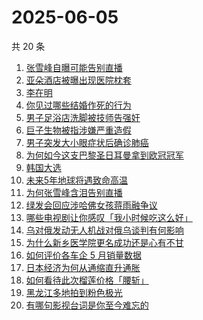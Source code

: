 # 2025-06-05

共 20 条

<!-- BEGIN ZHIHUSEARCH -->
<!-- 最后更新时间 Thu Jun 05 2025 09:21:53 GMT+0800 (China Standard Time) -->

1. [张雪峰自曝可能告别直播](https://www.zhihu.com/search?q=%E5%BC%A0%E9%9B%AA%E5%B3%B0%E8%87%AA%E6%9B%9D%E5%8F%AF%E8%83%BD%E5%91%8A%E5%88%AB%E7%9B%B4%E6%92%AD)
1. [亚朵酒店被曝出现医院枕套](https://www.zhihu.com/search?q=%E4%BA%9A%E6%9C%B5%E9%85%92%E5%BA%97%E8%A2%AB%E6%9B%9D%E5%87%BA%E7%8E%B0%E5%8C%BB%E9%99%A2%E6%9E%95%E5%A5%97)
1. [李在明](https://www.zhihu.com/search?q=%E6%9D%8E%E5%9C%A8%E6%98%8E)
1. [你见过哪些结婚作死的行为](https://www.zhihu.com/search?q=%E4%BD%A0%E8%A7%81%E8%BF%87%E5%93%AA%E4%BA%9B%E7%BB%93%E5%A9%9A%E4%BD%9C%E6%AD%BB%E7%9A%84%E8%A1%8C%E4%B8%BA)
1. [男子足浴店洗脚被技师告强奸](https://www.zhihu.com/search?q=%E7%94%B7%E5%AD%90%E8%B6%B3%E6%B5%B4%E5%BA%97%E6%B4%97%E8%84%9A%E8%A2%AB%E6%8A%80%E5%B8%88%E5%91%8A%E5%BC%BA%E5%A5%B8)
1. [巨子生物被指涉嫌严重造假](https://www.zhihu.com/search?q=%E5%B7%A8%E5%AD%90%E7%94%9F%E7%89%A9%E8%A2%AB%E6%8C%87%E6%B6%89%E5%AB%8C%E4%B8%A5%E9%87%8D%E9%80%A0%E5%81%87)
1. [男子突发大小眼症状后确诊肺癌](https://www.zhihu.com/search?q=%E7%94%B7%E5%AD%90%E7%AA%81%E5%8F%91%E5%A4%A7%E5%B0%8F%E7%9C%BC%E7%97%87%E7%8A%B6%E5%90%8E%E7%A1%AE%E8%AF%8A%E8%82%BA%E7%99%8C)
1. [为何如今这支巴黎圣日耳曼拿到欧冠冠军](https://www.zhihu.com/search?q=%E4%B8%BA%E4%BD%95%E5%A6%82%E4%BB%8A%E8%BF%99%E6%94%AF%E5%B7%B4%E9%BB%8E%E5%9C%A3%E6%97%A5%E8%80%B3%E6%9B%BC%E6%8B%BF%E5%88%B0%E6%AC%A7%E5%86%A0%E5%86%A0%E5%86%9B)
1. [韩国大选](https://www.zhihu.com/search?q=%E9%9F%A9%E5%9B%BD%E5%A4%A7%E9%80%89)
1. [未来5年地球将遇致命高温](https://www.zhihu.com/search?q=%E6%9C%AA%E6%9D%A55%E5%B9%B4%E5%9C%B0%E7%90%83%E5%B0%86%E9%81%87%E8%87%B4%E5%91%BD%E9%AB%98%E6%B8%A9)
1. [为何张雪峰含泪告别直播](https://www.zhihu.com/search?q=%E4%B8%BA%E4%BD%95%E5%BC%A0%E9%9B%AA%E5%B3%B0%E5%90%AB%E6%B3%AA%E5%91%8A%E5%88%AB%E7%9B%B4%E6%92%AD)
1. [绿发会回应涉哈佛女孩蒋雨融争议](https://www.zhihu.com/search?q=%E7%BB%BF%E5%8F%91%E4%BC%9A%E5%9B%9E%E5%BA%94%E6%B6%89%E5%93%88%E4%BD%9B%E5%A5%B3%E5%AD%A9%E8%92%8B%E9%9B%A8%E8%9E%8D%E4%BA%89%E8%AE%AE)
1. [哪些电视剧让你感叹「我小时候吃这么好」](https://www.zhihu.com/search?q=%E5%93%AA%E4%BA%9B%E7%94%B5%E8%A7%86%E5%89%A7%E8%AE%A9%E4%BD%A0%E6%84%9F%E5%8F%B9%E3%80%8C%E6%88%91%E5%B0%8F%E6%97%B6%E5%80%99%E5%90%83%E8%BF%99%E4%B9%88%E5%A5%BD%E3%80%8D)
1. [乌对俄发动无人机战对俄乌谈判有何影响](https://www.zhihu.com/search?q=%E4%B9%8C%E5%AF%B9%E4%BF%84%E5%8F%91%E5%8A%A8%E6%97%A0%E4%BA%BA%E6%9C%BA%E6%88%98%E5%AF%B9%E4%BF%84%E4%B9%8C%E8%B0%88%E5%88%A4%E6%9C%89%E4%BD%95%E5%BD%B1%E5%93%8D)
1. [为什么新乡医学院更名成功还是心有不甘](https://www.zhihu.com/search?q=%E4%B8%BA%E4%BB%80%E4%B9%88%E6%96%B0%E4%B9%A1%E5%8C%BB%E5%AD%A6%E9%99%A2%E6%9B%B4%E5%90%8D%E6%88%90%E5%8A%9F%E8%BF%98%E6%98%AF%E5%BF%83%E6%9C%89%E4%B8%8D%E7%94%98)
1. [如何评价各车企 5 月销量数据](https://www.zhihu.com/search?q=%E5%A6%82%E4%BD%95%E8%AF%84%E4%BB%B7%E5%90%84%E8%BD%A6%E4%BC%81%205%20%E6%9C%88%E9%94%80%E9%87%8F%E6%95%B0%E6%8D%AE)
1. [日本经济为何从通缩直升通胀](https://www.zhihu.com/search?q=%E6%97%A5%E6%9C%AC%E7%BB%8F%E6%B5%8E%E4%B8%BA%E4%BD%95%E4%BB%8E%E9%80%9A%E7%BC%A9%E7%9B%B4%E5%8D%87%E9%80%9A%E8%83%80)
1. [如何看待此次榴莲价格「腰斩」](https://www.zhihu.com/search?q=%E5%A6%82%E4%BD%95%E7%9C%8B%E5%BE%85%E6%AD%A4%E6%AC%A1%E6%A6%B4%E8%8E%B2%E4%BB%B7%E6%A0%BC%E3%80%8C%E8%85%B0%E6%96%A9%E3%80%8D)
1. [黑龙江多地拍到粉色极光](https://www.zhihu.com/search?q=%E9%BB%91%E9%BE%99%E6%B1%9F%E5%A4%9A%E5%9C%B0%E6%8B%8D%E5%88%B0%E7%B2%89%E8%89%B2%E6%9E%81%E5%85%89)
1. [有哪句影视台词是你至今难忘的](https://www.zhihu.com/search?q=%E6%9C%89%E5%93%AA%E5%8F%A5%E5%BD%B1%E8%A7%86%E5%8F%B0%E8%AF%8D%E6%98%AF%E4%BD%A0%E8%87%B3%E4%BB%8A%E9%9A%BE%E5%BF%98%E7%9A%84)

<!-- END ZHIHUSEARCH -->
